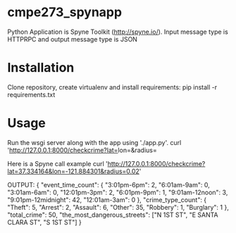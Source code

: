 # cmpe273_spynapp

  Python Application is Spyne Toolkit (http://spyne.io/).
  Input message type is  HTTPRPC  and output message type is JSON
  
Installation
============
  Clone repository, create virtualenv and install requirements:
  pip install -r requirements.txt

Usage
=====
  Run the wsgi server along with the app using './app.py'.
  curl 'http://127.0.0.1:8000/checkcrime?lat=<latitude value>lon=<longitude value>&radius=<radius value>

  Here is a Spyne call example
  curl 'http://127.0.0.1:8000/checkcrime?lat=37.334164&lon=-121.884301&radius=0.02'

 
  OUTPUT:
  {
	"event_time_count": {
		"3:01pm-6pm": 2,
		"6:01am-9am": 0,
		"3:01am-6am": 0,
		"12:01pm-3pm": 2,
		"6:01pm-9pm": 1,
		"9:01am-12noon": 3,
		"9:01pm-12midnight": 42,
		"12:01am-3am": 0
	},
	"crime_type_count": {
		"Theft": 5,
		"Arrest": 2,
		"Assault": 6,
		"Other": 35,
		"Robbery": 1,
		"Burglary": 1
	},
	"total_crime": 50,
	"the_most_dangerous_streets": ["N 1ST ST", "E SANTA CLARA ST", "S 1ST ST"]
  }

